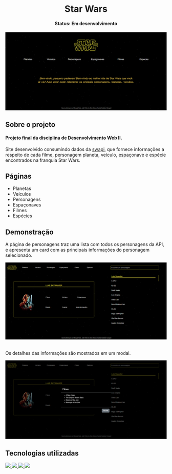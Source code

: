 <h1 align="center">
  Star Wars
</h1>

<h4 align="center">Status: Em desenvolvimento</h4>

<div align="center">
  <img src="assets/readme/home.png" alt="Início da página" width="686">
</div>

## **Sobre o projeto**

<h4>Projeto final da disciplina de Desenvolvimento Web II.</h4>

Site desenvolvido consumindo dados da <a href="https://swapi.dev/documentation">swapi</a>, que fornece informações a respeito de cada filme, personagem planeta, veículo, espaçonave e espécie encontrados na franquia Star Wars.

## **Páginas**

- Planetas
- Veículos
- Personagens
- Espaçonaves
- Filmes
- Espécies

## **Demonstração**

A página de personagens traz uma lista com todos os personagens da API, e apresenta um card com as principais informações do personagem selecionado.
<br>
<div align="center">
  <img src="assets/readme/personagens.png" alt="Página de personagens" width="686">
</div>
<br>

Os detalhes das informações são mostrados em um modal.
<br>
<div align="center">
  <img src="assets/readme/personagensModal.png" alt="Página de personagens" width="686">
</div>

## **Tecnologias utilizadas**

<div>
<a href="https://developer.mozilla.org/pt-BR/docs/Web/HTML">
  <img src="https://skillicons.dev/icons?i=html"/>
</a>
<a href="https://developer.mozilla.org/pt-BR/docs/Web/CSS">
  <img src="https://skillicons.dev/icons?i=css"/>
</a>
<a href="https://developer.mozilla.org/pt-BR/docs/Web/javascript">
  <img src="https://skillicons.dev/icons?i=javascript"/>
</a>
<a href="https://getbootstrap.com/">
  <img src="https://skillicons.dev/icons?i=bootstrap"/>
</a>
</div>
